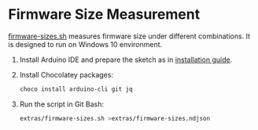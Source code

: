 # Firmware Size Measurement

[firmware-sizes.sh](../extras/firmware-sizes.sh) measures firmware size under different combinations.
It is designed to run on Windows 10 environment.

1. Install Arduino IDE and prepare the sketch as in [installation guide](INSTALL.md).

2. Install Chocolatey packages:

   ```powershell
   choco install arduino-cli git jq
   ```

3. Run the script in Git Bash:

   ```bash
   extras/firmware-sizes.sh >extras/firmware-sizes.ndjson
   ```
